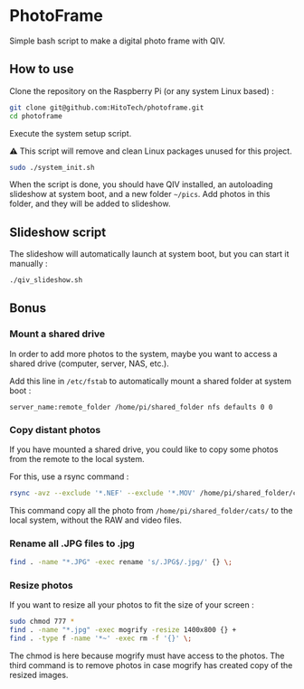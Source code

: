 # PhotoFrame

Simple bash script to make a digital photo frame with QIV.

## How to use

Clone the repository on the Raspberry Pi (or any system Linux based) :

```bash
git clone git@github.com:HitoTech/photoframe.git
cd photoframe
```

Execute the system setup script. 

:warning: This script will remove and clean Linux packages unused for this project.

```bash
sudo ./system_init.sh
```

When the script is done, you should have QIV installed, an autoloading slideshow at system boot, and a new folder `~/pics`. Add photos in this folder, and they will be added to slideshow.

## Slideshow script

The slideshow will automatically launch at system boot, but you can start it manually :

```bash
./qiv_slideshow.sh
```

## Bonus

### Mount a shared drive

In order to add more photos to the system, maybe you want to access a shared drive (computer, server, NAS, etc.).

Add this line in `/etc/fstab` to automatically mount a shared folder at system boot :

```
server_name:remote_folder /home/pi/shared_folder nfs defaults 0 0
```

### Copy distant photos

If you have mounted a shared drive, you could like to copy some photos from the remote to the local system.

For this, use a rsync command :

```bash
rsync -avz --exclude '*.NEF' --exclude '*.MOV' /home/pi/shared_folder/cats/ /home/pi/pics/cats/
```

This command copy all the photo from `/home/pi/shared_folder/cats/` to the local system, without the RAW and video files.

### Rename all .JPG files to .jpg

```bash
find . -name "*.JPG" -exec rename 's/.JPG$/.jpg/' {} \;
```

### Resize photos

If you want to resize all your photos to fit the size of your screen :

```bash
sudo chmod 777 *
find . -name "*.jpg" -exec mogrify -resize 1400x800 {} +
find . -type f -name '*~' -exec rm -f '{}' \;
```

The chmod is here because mogrify must have access to the photos. The third command is to remove photos in case mogrify has created copy of the resized images.
